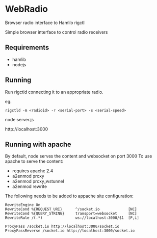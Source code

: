 # WebRadio

Browser radio interface to Hamlib rigctl

Simple browser interface to control radio receivers

## Requirements

- hamlib
- nodejs

## Running

Run rigctld connecting it to an appropriate radio.

eg.

	rigctld -m <radioid> -r <serial-port> -s <serial-speed>
	
node server.js

http://localhost:3000


## Running with apache

By default, node serves the content and websocket on port 3000 
To use apache to serve the content:

- requires apache 2.4
- a2enmod proxy
- a2enmod proxy_wstunnel
- a2enmod rewrite

The following needs to be added to appache site configuration:

	RewriteEngine On
	RewriteCond %{REQUEST_URI}      ^/socket.io             [NC]
	RewriteCond %{QUERY_STRING}     transport=websocket     [NC]
	RewriteRule /(.*)               ws://localhost:3000/$1  [P,L]

	ProxyPass /socket.io http://localhost:3000/socket.io
	ProxyPassReverse /socket.io http://localhost:3000/socket.io



